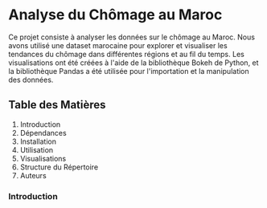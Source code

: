 # Analyse du Chômage au Maroc
Ce projet consiste à analyser les données sur le chômage au Maroc. Nous avons utilisé une dataset marocaine pour explorer et visualiser les tendances du chômage dans différentes régions et au fil du temps. Les visualisations ont été créées à l'aide de la bibliothèque Bokeh de Python, et la bibliothèque Pandas a été utilisée pour l'importation et la manipulation des données.
## Table des Matières
1. Introduction
2. Dépendances
3. Installation
4. Utilisation
5. Visualisations
6. Structure du Répertoire
7. Auteurs
### Introduction
